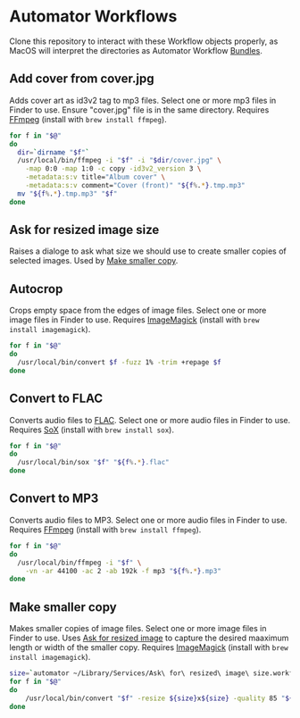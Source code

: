 # Automator Workflows
Clone this repository to interact with these Workflow objects properly, as MacOS will interpret the directories as Automator Workflow [Bundles](https://en.wikipedia.org/wiki/Bundle_(macOS)).

## Add cover from cover.jpg
Adds cover art as id3v2 tag to mp3 files. Select one or more mp3 files in Finder to use. Ensure "cover.jpg" file is in the same directory. Requires [FFmpeg](https://www.ffmpeg.org/) (install with `brew install ffmpeg`).
```bash
for f in "$@"
do 
  dir=`dirname "$f"`
  /usr/local/bin/ffmpeg -i "$f" -i "$dir/cover.jpg" \
    -map 0:0 -map 1:0 -c copy -id3v2_version 3 \
    -metadata:s:v title="Album cover" \
    -metadata:s:v comment="Cover (front)" "${f%.*}.tmp.mp3"
  mv "${f%.*}.tmp.mp3" "$f"
done
```

## Ask for resized image size
Raises a dialoge to ask what size we should use to create smaller copies of selected images. Used by [Make smaller copy](#make-smaller-copy).

## Autocrop
Crops empty space from the edges of image files. Select one or more image files in Finder to use. Requires [ImageMagick](https://www.imagemagick.org/) (install with `brew install imagemagick`).
```bash
for f in "$@"
do
  /usr/local/bin/convert $f -fuzz 1% -trim +repage $f
done
```

## Convert to FLAC
Converts audio files to [FLAC](https://en.wikipedia.org/wiki/FLAC). Select one or more audio files in Finder to use. Requires [SoX](http://sox.sourceforge.net/sox.html) (install with `brew install sox`).
```bash
for f in "$@"
do
  /usr/local/bin/sox "$f" "${f%.*}.flac"
done
```

## Convert to MP3
Converts audio files to MP3. Select one or more audio files in Finder to use. Requires [FFmpeg](https://www.ffmpeg.org/) (install with `brew install ffmpeg`).

```bash
for f in "$@"
do
  /usr/local/bin/ffmpeg -i "$f" \
    -vn -ar 44100 -ac 2 -ab 192k -f mp3 "${f%.*}.mp3"
done
```

## Make smaller copy
Makes smaller copies of image files. Select one or more image files in Finder to use. Uses [Ask for resized image](#ask-for-resized-image-size) to capture the desired maaximum length or width of the smaller copy. Requires [ImageMagick](https://www.imagemagick.org/) (install with `brew install imagemagick`).

```bash
size=`automator ~/Library/Services/Ask\ for\ resized\ image\ size.workflow`
for f in "$@"
do
    /usr/local/bin/convert "$f" -resize ${size}x${size} -quality 85 "${f%.*}-${size}.${f##*.}"
done
```
